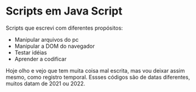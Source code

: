 # Scripts em Java Script
Scripts que escrevi com diferentes propósitos:
- Manipular arquivos do pc
- Manipular a DOM do navegador
- Testar idéias
- Aprender a codificar

Hoje olho e vejo que tem muita coisa mal escrita, mas vou deixar assim mesmo, como registro temporal. Essses códigos são de datas diferentes, muitos datam de 2021 ou 2022.

